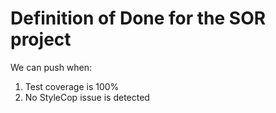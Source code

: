 Definition of Done for the SOR project
======================================

We can push when:
1. Test coverage is 100%
1. No StyleCop issue is detected
